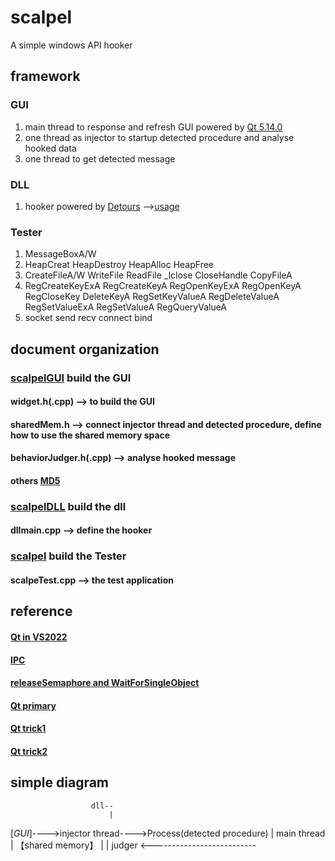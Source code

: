 # scalpel
A simple windows API hooker

## framework
### GUI
1. main thread to response and refresh GUI powered by [Qt 5.14.0](https://www.zhihu.com/question/489217941/answer/2480213166)
2. one thread as injector to startup detected procedure and analyse hooked data
3. one thread to get detected message
### DLL
1. hooker powered by [Detours](https://github.com/microsoft/Detours) -->[usage](https://1.2.3.4)
### Tester
1. MessageBoxA/W
2. HeapCreat HeapDestroy HeapAlloc HeapFree
3. CreateFileA/W WriteFile ReadFile _lclose CloseHandle CopyFileA
4. RegCreateKeyExA RegCreateKeyA RegOpenKeyExA RegOpenKeyA RegCloseKey DeleteKeyA RegSetKeyValueA RegDeleteValueA RegSetValueExA RegSetValueA RegQueryValueA
5. socket send recv connect bind
## document organization
### [scalpelGUI](https://1.2.3.4) build the GUI
#### widget.h(.cpp)         --> to build the GUI
#### sharedMem.h            --> connect injector thread and detected procedure, define how to use the shared memory space
#### behaviorJudger.h(.cpp) --> analyse hooked message
#### others [MD5](https://github.com/JieweiWei/md5)
### [scalpelDLL](https://1.2.3.4) build the dll
#### dllmain.cpp            --> define the hooker
### [scalpel](https://1.2.3.4) build the Tester
#### scalpeTest.cpp         --> the test application
## reference
#### [Qt in VS2022](https://www.zhihu.com/question/489217941/answer/2480213166)
#### [IPC](https://blog.csdn.net/ypy_datou/article/details/122806141)
#### [releaseSemaphore and WaitForSingleObject](https://learn.microsoft.com/zh-cn/windows/win32/api/synchapi/nf-synchapi-releasesemaphore?redirectedfrom=MSDN)
#### [Qt primary](https://www.bilibili.com/video/BV1N34y1H7x7/?spm_id_from=333.337.search-card.all.click)
#### [Qt trick1]([https://www.likecs.com/show-305686727.html](https://blog.csdn.net/weixin_42887343/article/details/122344366))
#### [Qt trick2](https://www.likecs.com/show-305686727.html)
## simple diagram
                      dll--
                          |
[_GUI_]---->injector thread---->Process(detected procedure)
   | main thread                   | 【shared memory】
   |                               |
 judger  <--------------------------                      
